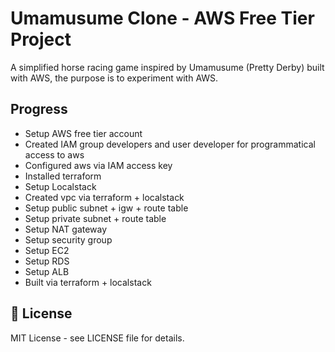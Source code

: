 # Umamusume Clone - AWS Free Tier Project

A simplified horse racing game inspired by Umamusume (Pretty Derby) built with AWS, the purpose is to experiment with AWS.

## Progress
- Setup AWS free tier account
- Created IAM group developers and user developer for programmatical access to aws
- Configured aws via IAM access key
- Installed terraform
- Setup Localstack
- Created vpc via terraform + localstack
- Setup public subnet + igw + route table
- Setup private subnet + route table
- Setup NAT gateway
- Setup security group
- Setup EC2
- Setup RDS
- Setup ALB
- Built via terraform + localstack

## 📄 License
MIT License - see LICENSE file for details.